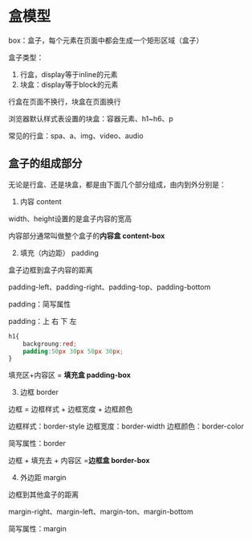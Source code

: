 # 盒模型

box：盒子，每个元素在页面中都会生成一个矩形区域（盒子）

盒子类型：

1. 行盒，display等于inline的元素
2. 块盒：display等于block的元素

行盒在页面不换行，块盒在页面换行

浏览器默认样式表设置的块盒：容器元素、h1~h6、p

常见的行盒：spa、a、img、video、audio

## 盒子的组成部分

无论是行盒、还是块盒，都是由下面几个部分组成，由内到外分别是：

1. 内容 content

width、height设置的是盒子内容的宽高

内容部分通常叫做整个盒子的**内容盒 content-box**

2. 填充（内边距） padding

盒子边框到盒子内容的距离

padding-left、padding-right、padding-top、padding-bottom

padding：简写属性

padding：上 右 下 左

```css
h1{
    backgroung:red;
    padding:50px 30px 50px 30px;
}
```

填充区+内容区 = **填充盒 padding-box**

3. 边框 border

边框 = 边框样式 + 边框宽度 + 边框颜色

边框样式：border-style
边框宽度：border-width
边框颜色：border-color

简写属性：border

边框 + 填充去 + 内容区 =**边框盒 border-box**

4. 外边距 margin

边框到其他盒子的距离

margin-right、margin-left、margin-ton、margin-bottom

简写属性：margin
